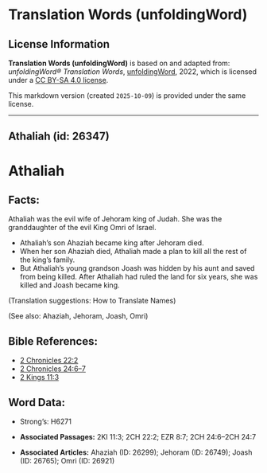 # Translation Words (unfoldingWord)

## License Information

**Translation Words (unfoldingWord)** is based on and adapted from: _unfoldingWord® Translation Words_, [unfoldingWord](https://unfoldingword.org/utw), 2022, which is licensed under a [CC BY-SA 4.0 license](https://creativecommons.org/licenses/by-sa/4.0/legalcode.en).

This markdown version (created `2025-10-09`) is provided under the same license.



--------------------------------

## Athaliah (id: 26347)

Athaliah
========

Facts:
------

Athaliah was the evil wife of Jehoram king of Judah. She was the granddaughter of the evil King Omri of Israel.

* Athaliah’s son Ahaziah became king after Jehoram died.
* When her son Ahaziah died, Athaliah made a plan to kill all the rest of the king’s family.
* But Athaliah’s young grandson Joash was hidden by his aunt and saved from being killed. After Athaliah had ruled the land for six years, she was killed and Joash became king.

(Translation suggestions: How to Translate Names)

(See also: Ahaziah, Jehoram, Joash, Omri)

Bible References:
-----------------

* [2 Chronicles 22:2](https://ref.ly/2Chr22:2)
* [2 Chronicles 24:6–7](https://ref.ly/2Chr24:6-2Chr24:7)
* [2 Kings 11:3](https://ref.ly/2Kgs11:3)

Word Data:
----------

* Strong’s: H6271

* **Associated Passages:** 2KI 11:3; 2CH 22:2; EZR 8:7; 2CH 24:6–2CH 24:7
* **Associated Articles:** Ahaziah (ID: 26299); Jehoram (ID: 26749); Joash (ID: 26765); Omri (ID: 26921)

